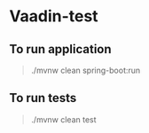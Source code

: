 # Vaadin-test

## To run application
> ./mvnw clean spring-boot:run

## To run tests
> ./mvnw clean test

